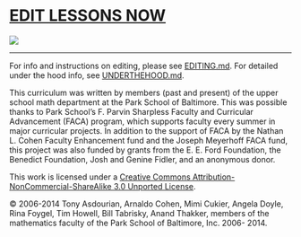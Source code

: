 # [EDIT LESSONS NOW](http://prose.anandthakker.net/#parkmath/parkmath)

![](https://travis-ci.org/parkmath/parkmath.svg)

-------

For info and instructions on editing, please see [EDITING.md](EDITING.md).
For detailed under the hood info, see [UNDERTHEHOOD.md](UNDERTHEHOOD.md).

This curriculum was written by members (past and present) of the upper school math department at the 
Park School of Baltimore. This was possible thanks to Park School’s F. Parvin Sharpless Faculty and Curricular Advancement (FACA) program, which supports faculty every summer in major curricular projects. In addition to the support of FACA by the Nathan L. Cohen Faculty Enhancement fund and the Joseph Meyerhoff FACA fund, this project was also funded by grants from the E. E. Ford Foundation, the Benedict Foundation, Josh and Genine Fidler, and an anonymous donor.

This work is licensed under a [Creative Commons Attribution-NonCommercial-ShareAlike 3.0 Unported License](http://creativecommons.org/licenses/by-nc-sa/3.0/).

© 2006-2014 Tony Asdourian, Arnaldo Cohen, Mimi Cukier, Angela Doyle, Rina Foygel, Tim Howell, Bill 
Tabrisky, Anand Thakker, members of the mathematics faculty of the Park School of Baltimore, Inc. 2006- 
2014.
